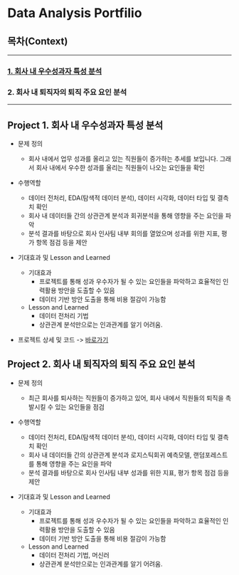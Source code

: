 # Data Analysis Portfilio

## 목차(Context)
-------------

### [1. 회사 내 우수성과자 특성 분석](https://github.com/Y-Junghye/Portfolio/tree/07de85e51e70c94b0877a8618322ad956e681100/Project%201.%20Top%20Performer%20Characteristics%20Analysis%20)
### 2. 회사 내 퇴직자의 퇴직 주요 요인 분석
-----------------------------------------
## Project 1. 회사 내 우수성과자 특성 분석

- 문제 정의
   - 회사 내에서 업무 성과를 올리고 있는 직원들이 증가하는 추세를 보입니다. 그래서 회사 내에서 우수한 성과를 올리는 직원들이 나오는 요인들을 확인

- 수행역할
   - 데이터 전처리, EDA(탐색적 데이터 분석), 데이터 시각화, 데이터 타입 및 결측치 확인
   - 회사 내 데이터들 간의 상관관계 분석과 회귀분석을 통해 영향을 주는 요인을 파악
   - 분석 결과를 바탕으로 회사 인사팀 내부 회의를 열었으며 성과를 위한 지표, 평가 항목 점검 등을 제안
 
- 기대효과 및 Lesson and Learned
  + 기대효과
    - 프로젝트를 통해 성과 우수자가 될 수 있는 요인들을 파악하고 효율적인 인력활용 방안을 도출할 수 있음
    - 데이터 기반 방안 도출을 통해 비용 절감이 가능함
  + Lesson and Learned
    - 데이터 전처리 기법
    - 상관관계 분석만으로는 인과관계를 알기 어려움.
   
* 프로젝트 상세 및 코드 -> [바로가기](https://github.com/Y-Junghye/Portfolio/tree/07de85e51e70c94b0877a8618322ad956e681100/Project%201.%20Top%20Performer%20Characteristics%20Analysis%20)

## Project 2. 회사 내 퇴직자의 퇴직 주요 요인 분석

- 문제 정의
   - 최근 회사를 퇴사하는 직원들이 증가하고 있어, 회사 내에서 직원들의 퇴직을 촉발시킬 수 있는 요인들을 점검

- 수행역할
   - 데이터 전처리, EDA(탐색적 데이터 분석), 데이터 시각화, 데이터 타입 및 결측치 확인
   - 회사 내 데이터들 간의 상관관계 분석과 로지스틱회귀 예측모델, 랜덤포레스트를 통해 영향을 주는 요인을 파악
   - 분석 결과를 바탕으로 회사 인사팀 내부 성과를 위한 지표, 평가 항목 점검 등을 제안
 
- 기대효과 및 Lesson and Learned
  + 기대효과
    - 프로젝트를 통해 성과 우수자가 될 수 있는 요인들을 파악하고 효율적인 인력활용 방안을 도출할 수 있음
    - 데이터 기반 방안 도출을 통해 비용 절감이 가능함
  + Lesson and Learned
    - 데이터 전처리 기법, 머신러
    - 상관관계 분석만으로는 인과관계를 알기 어려움.
